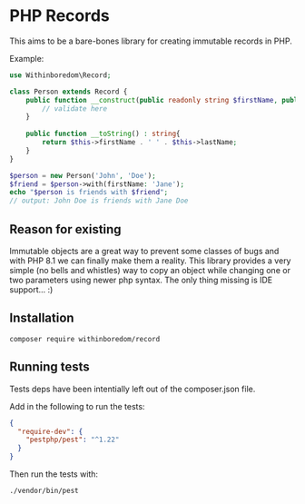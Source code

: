 # PHP Records

This aims to be a bare-bones library for creating immutable records in PHP.

Example:

```php
use Withinboredom\Record;

class Person extends Record {
    public function __construct(public readonly string $firstName, public readonly string $lastName) {
        // validate here
    }
    
    public function __toString() : string{
        return $this->firstName . ' ' . $this->lastName;
    }
}

$person = new Person('John', 'Doe');
$friend = $person->with(firstName: 'Jane');
echo "$person is friends with $friend";
// output: John Doe is friends with Jane Doe
```

## Reason for existing

Immutable objects are a great way to prevent some classes of bugs and with PHP 8.1 we can finally make them a reality.
This library provides a very simple (no bells and whistles) way to copy an object while changing one or two parameters
using newer php syntax. The only thing missing is IDE support... :)

## Installation

```
composer require withinboredom/record
```

## Running tests

Tests deps have been intentially left out of the composer.json file.

Add in the following to run the tests:

```json
{
  "require-dev": {
    "pestphp/pest": "^1.22"
  }
}
```

Then run the tests with:

```
./vendor/bin/pest
```